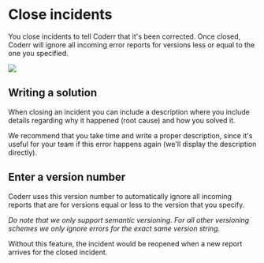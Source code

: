 Close incidents
================

You close incidents to tell Coderr that it's been corrected.
Once closed, Coderr will ignore all incoming error reports for versions less or equal to the one you specified.

![](/screens/features/close/close-incident.png)

## Writing a solution

When closing an incident you can include a description where you include details regarding why it happened (root cause) and how you solved it.

We recommend that you take time and write a proper description, since it's useful for your team if this error happens again (we'll display the description directly).

## Enter a version number

Coderr uses this version number to automatically ignore all incoming reports that are for versions equal or less to the version that you specify.

*Do note that we only support semantic versioning. For all other versioning schemes we only ignore errors for the exact same version string.*

Without this feature, the incident would be reopened when a new report arrives for the closed incident.